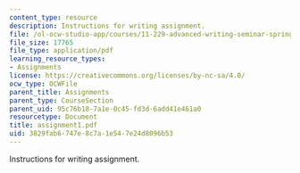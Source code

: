 ```yaml
---
content_type: resource
description: Instructions for writing assignment.
file: /ol-ocw-studio-app/courses/11-229-advanced-writing-seminar-spring-2004/3829fab6747e8c7a1e547e24d8096b53_assignment1.pdf
file_size: 17765
file_type: application/pdf
learning_resource_types:
- Assignments
license: https://creativecommons.org/licenses/by-nc-sa/4.0/
ocw_type: OCWFile
parent_title: Assignments
parent_type: CourseSection
parent_uid: 95c76b18-7a1e-0c45-fd3d-6add41e461a0
resourcetype: Document
title: assignment1.pdf
uid: 3829fab6-747e-8c7a-1e54-7e24d8096b53
---
```

Instructions for writing assignment.